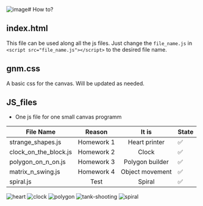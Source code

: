 ![image](https://github.com/Mares1492/school_classes/assets/90237423/99e2f98a-37e1-4b2a-9a03-619f410c9069)# How to?
## index.html
This file can be used along all the js files. 
Just change the `file_name.js` in `<script src="file_name.js"></script>` to the desired file name.
## gnm.css
A basic css for the canvas. Will be updated as needed.
## JS_files
* One js file for one small canvas programm

| File Name | Reason | It is | State |
| ------------- |:-------------:| :-----: | ----- |
| strange_shapes.js | Homework 1 | Heart printer |✅|
| clock_on_the_block.js | Homework 2 | Clock |✅|
| polygon_on_n_on.js | Homework 3 | Polygon builder |✅|
| matrix_n_swing.js | Homework 4 |  Object movement |✅|
| spiral.js | Test | Spiral |✅|

![heart](https://github.com/Mares1492/school_classes/assets/90237423/c81a28b0-ec95-412f-aeec-d1c53b630b1a  "Homework 1")
![clock](https://github.com/Mares1492/school_classes/assets/90237423/969742c2-31c0-4bd6-b513-8d139d5f227b "Homework 2")
![polygon](https://github.com/Mares1492/school_classes/assets/90237423/9f14b05c-32e5-40e6-ad53-1efc5204f88e "Homework 3")
![tank-shooting](https://github.com/Mares1492/school_classes/assets/90237423/faa2c86a-02e0-4f6c-8911-de6cf8ca2ff1 "Homework 4")
![spiral](https://github.com/Mares1492/school_classes/assets/90237423/2664e95b-a15a-48ae-978e-156cfc69acc4 "Test")



